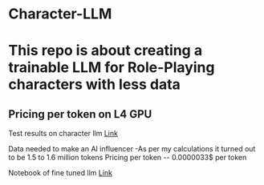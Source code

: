 # Character-LLM

# This repo is about creating a trainable LLM for Role-Playing characters with less data 

## Pricing per token on L4 GPU 


Test results on character llm [Link](https://github.com/choosewhatulike/trainable-agents?tab=readme-ov-file)

Data needed to make an AI influencer -As per my calculations it turned out to be 1.5 to 1.6 million tokens
Pricing per token --  0.0000033$ per token

Notebook of fine tuned llm [Link](Character_AI.ipynb)
